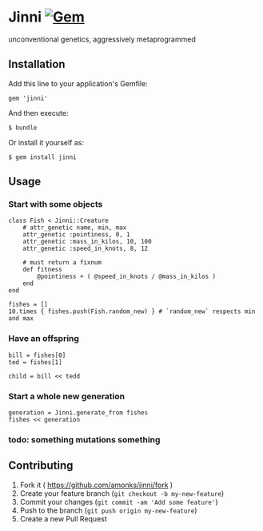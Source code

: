 # Jinni [![Gem](https://img.shields.io/gem/v/jinni.svg?style=plastic)]()

unconventional genetics, aggressively metaprogrammed

## Installation

Add this line to your application's Gemfile:

    gem 'jinni'

And then execute:

    $ bundle

Or install it yourself as:

    $ gem install jinni


## Usage

### Start with some objects

    class Fish < Jinni::Creature
        # attr_genetic name, min, max
        attr_genetic :pointiness, 0, 1
        attr_genetic :mass_in_kilos, 10, 100
        attr_genetic :speed_in_knots, 8, 12

        # must return a fixnum
        def fitness
            @pointiness + ( @speed_in_knots / @mass_in_kilos )
        end
    end

    fishes = []
    10.times { fishes.push(Fish.random_new) } # `random_new` respects min and max

### Have an offspring

    bill = fishes[0]
    ted = fishes[1]

    child = bill << tedd

### Start a whole new generation

    generation = Jinni.generate_from fishes
    fishes << generation

### todo: something mutations something


## Contributing

1. Fork it ( https://github.com/amonks/jinni/fork )
2. Create your feature branch (`git checkout -b my-new-feature`)
3. Commit your changes (`git commit -am 'Add some feature'`)
4. Push to the branch (`git push origin my-new-feature`)
5. Create a new Pull Request

